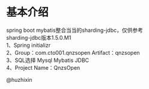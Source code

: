 # 基本介绍
spring boot mybatis整合当当的sharding-jdbc，仅供参考 <br />
sharding-jdbc版本1.5.0.M1 <br />
1、Spring initializr <br />
2、Group：com.cto001.qnzsopen   Artifact：qnzsopen <br />
3、SQL选择 Mysql Mybatis JDBC <br />
4、Project Name：QnzsOpen

@huzhixin